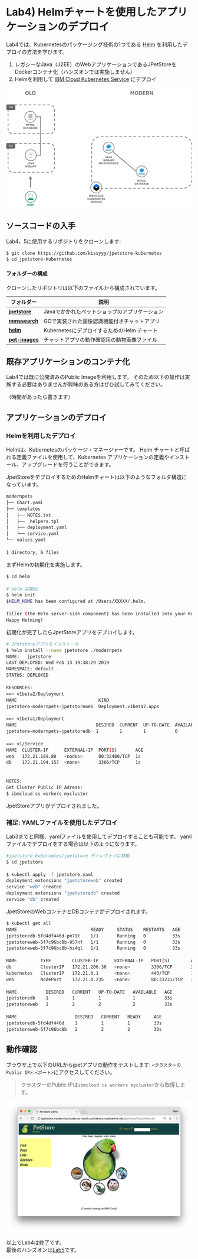 # Lab4) Helmチャートを使用したアプリケーションのデプロイ

Lab4では、Kubernetesのパッケージング技術の1つである [Helm](https://helm.sh/) を利用したデプロイの方法を学びます。

1. レガシーなJava（J2EE）のWebアプリケーションであるJPetStoreをDockerコンテナ化（ハンズオンでは実施しません）
2. Helmを利用して [IBM Cloud Kubernetes Service](https://www.ibm.com/cloud/container-service) にデプロイ

![](images/jpet-architecture.png)

## ソースコードの入手
Lab4，5に使用するリポジトリをクローンします:

```bash
$ git clone https://github.com/kissyyy/jpetstore-kubernetes
$ cd jpetstore-kubernetes
```

#### フォルダーの構成
クローンしたリポジトリは以下のファイルから構成されています。

| フォルダー | 説明 |
| ---- | ----------- |
|[**jpetstore**](https://github.com/kissyyy/jpetstore-kubernetes/jpetstore)| Javaでかかれたペットショップのアプリケーション |
|[**mmssearch**](https://github.com/kissyyy/jpetstore-kubernetes/mmssearch)| GOで実装された画像認識機能付きチャットアプリ |
|[**helm**](https://github.com/kissyyy/jpetstore-kubernetes/helm)| KubernetesにデプロイするためのHelm チャート |
|[**pet-images**](https://github.com/kissyyy/jpetstore-kubernetes/pet-images)| チャットアプリの動作確認用の動物画像ファイル |

## 既存アプリケーションのコンテナ化
Lab4では既に公開済みのPublic Imageを利用します。
そのため以下の操作は実施する必要はありませんが興味のある方はぜひ試してみてください。

（時間があったら書きます）

## アプリケーションのデプロイ

### Helmを利用したデプロイ
Helmは、Kubernetesのパッケージ・マネージャーです。 Helm チャートと呼ばれる定義ファイルを使用して、Kubernetes アプリケーションの定義やインストール、アップグレードを行うことができます。

JpetStoreをデプロイするためのHelmチャートは以下のようなフォルダ構造になっています。

```bash
modernpets
├── Chart.yaml
├── templates
│   ├── NOTES.txt
│   ├── _helpers.tpl
│   ├── deployment.yaml
│   └── service.yaml
└── values.yaml

1 directory, 6 files
```

まずHelmの初期化を実施します。

```bash
$ cd helm

# Helm 初期化
$ helm init
$HELM_HOME has been configured at /Users/XXXXX/.helm.

Tiller (the Helm server-side component) has been installed into your Kubernetes Cluster.
Happy Helming!
```

初期化が完了したらJpetStoreアプリをデプロイします。

```bash
# JPetstoreアプリをインストール
$ helm install --name jpetstore ./modernpets
NAME:   jpetstore
LAST DEPLOYED: Wed Feb 13 19:38:29 2019
NAMESPACE: default
STATUS: DEPLOYED

RESOURCES:
==> v1beta2/Deployment
NAME                               KIND
jpetstore-modernpets-jpetstoreweb  Deployment.v1beta2.apps

==> v1beta1/Deployment
NAME                              DESIRED  CURRENT  UP-TO-DATE  AVAILABLE  AGE
jpetstore-modernpets-jpetstoredb  1        1        1           0          1s

==> v1/Service
NAME  CLUSTER-IP      EXTERNAL-IP  PORT(S)       AGE
web   172.21.189.80   <nodes>      80:32480/TCP  1s
db    172.21.194.157  <none>       3306/TCP      1s


NOTES:
Get Cluster Public IP Adress:
$ ibmcloud cs workers mycluster
```

JpetStoreアプリがデプロイされました。

### 補足: YAMLファイルを使用したデプロイ

Lab3までと同様、yamlファイルを使用してデプロイすることも可能です。
yamlファイルでデプロイをする場合は以下のようになります。

```bash
#jpetstore-kubernetes/jpetstore ディレクトリに移動
$ cd jpetstore

$ kubectl apply -f jpetstore.yaml
deployment.extensions "jpetstoreweb" created
service "web" created
deployment.extensions "jpetstoredb" created
service "db" created
```

JpetStoreのWebコンテナとDBコンテナがデプロイされます。

```bash
$ kubectl get all
NAME                            READY     STATUS    RESTARTS   AGE
jpetstoredb-5fd4df446d-pm79t    1/1       Running   0          33s
jpetstoreweb-5f7c96bc8b-957nf   1/1       Running   0          33s
jpetstoreweb-5f7c96bc8b-hz4ql   1/1       Running   0          33s

NAME         TYPE        CLUSTER-IP      EXTERNAL-IP   PORT(S)        AGE
db           ClusterIP   172.21.206.30   <none>        3306/TCP       32s
kubernetes   ClusterIP   172.21.0.1      <none>        443/TCP        1h
web          NodePort    172.21.0.235    <none>        80:31231/TCP   33s

NAME           DESIRED   CURRENT   UP-TO-DATE   AVAILABLE   AGE
jpetstoredb    1         1         1            1           33s
jpetstoreweb   2         2         2            2           33s

NAME                      DESIRED   CURRENT   READY     AGE
jpetstoredb-5fd4df446d    1         1         1         33s
jpetstoreweb-5f7c96bc8b   2         2         2         33s
```

## 動作確認

ブラウザ上で以下のURLからjpetアプリの動作をテストします:
`<クラスターのPublic IP>:<ポート>`にアクセスしてください。

> クラスターのPublic IPは`ibmcloud cs workers mycluster`から取得します。

   ![](images/petstore.png)

以上でLab4は終了です。  
最後のハンズオンは[Lab5](../Lab5/README.md)です。
